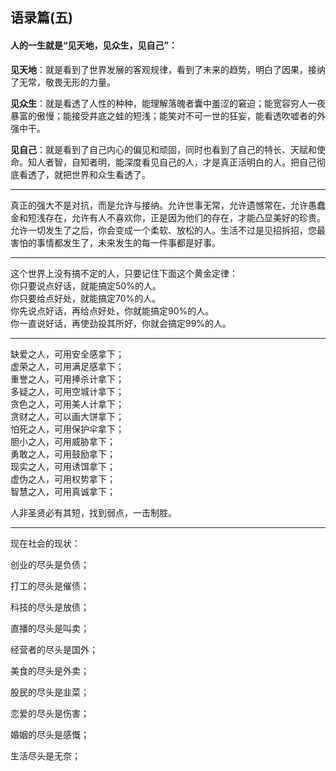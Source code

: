 ## 语录篇(五)

#### 人的一生就是“见天地，见众生，见自己”：

**见天地**：就是看到了世界发展的客观规律，看到了未来的趋势，明白了因果，接纳了无常，敬畏无形的力量。<br/>

**见众生**：就是看透了人性的种种，能理解落魄者囊中羞涩的窘迫；能宽容穷人一夜暴富的傲慢；能接受井底之蛙的短浅；能笑对不可一世的狂妄，能看透吹嘘者的外强中干。<br/>

**见自己**：就是看到了自己内心的偏见和顽固，同时也看到了自己的特长、天赋和使命。知人者智，自知者明，能深度看见自己的人，才是真正活明白的人。把自己彻底看透了，就把世界和众生看透了。<br/>

---

真正的强大不是对抗，而是允许与接纳。允许世事无常，允许遗憾常在，允许愚蠢金和短浅存在，允许有人不喜欢你，正是因为他们的存在，才能凸显美好的珍贵。允许一切发生了之后，你会变成一个柔软、放松的人。生活不过是见招拆招，您最害怕的事情都发生了，未来发生的每一件事都是好事。<br/>

----

这个世界上没有搞不定的人，只要记住下面这个黄金定律：<br/>
你只要说点好话，就能搞定50%的人。<br/>
你只要给点好处，就能搞定70%的人。<br/>
你先说点好话，再给点好处，你就能搞定90%的人。<br/>
你一直说好话，再使劲投其所好，你就会搞定99%的人。<br/>

-------

缺爱之人，可用安全感拿下；<br/>
虚荣之人，可用满足感拿下；<br/>
重誉之人，可用捧杀计拿下；<br/>
多疑之人，可用空城计拿下；<br/>
贪色之人，可用美人计拿下；<br/>
贪财之人，可以画大饼拿下；<br/>
怕死之人，可用保护伞拿下；<br/>
胆小之人，可用威胁拿下；<br/>
勇敢之人，可用鼓励拿下；<br/>
现实之人，可用诱饵拿下；<br/>
虚伪之人，可用权势拿下；<br/>
智慧之人，可用真诚拿下；<br/>

人非圣贤必有其短，找到弱点，一击制胜。

----

现在社会的现状：<br/>

创业的尽头是负债；<br/>

打工的尽头是催债；<br/>

科技的尽头是放债；<br/>

直播的尽头是叫卖；<br/>

经营者的尽头是国外；<br/>

美食的尽头是外卖；<br/>

股民的尽头是韭菜；<br/>

恋爱的尽头是伤害；<br/>

婚姻的尽头是感慨；<br/>

生活尽头是无奈；
